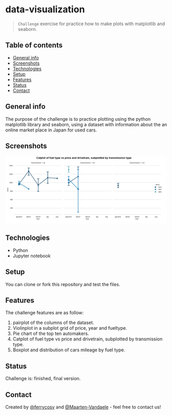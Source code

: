 # data-visualization
> `Challenge` exercise for practice how to make plots with matplotlib and seaborn.

## Table of contents
* [General info](#general-info)
* [Screenshots](#screenshots)
* [Technologies](#technologies)
* [Setup](#setup)
* [Features](#features)
* [Status](#status)
* [Contact](#contact)

## General info
The purpose of the challenge is to practice plotting using the python matplotlib library and seaborn, using a dataset with information about the an online market place in Japan for used cars.

## Screenshots
![Example screenshot](./assets/screenshot.png)

## Technologies

* Python
* Jupyter notebook

## Setup
You can clone or fork this repository and test the files.

## Features
The challenge features are as follow:

1. pairplot of the columns of the dataset.
2. Violinplot in a subplot grid of price, year and fueltype.
3. Pie chart of the top ten automakers.
4. Catplot of fuel type vs price and drivetrain, subplotted by transmission type.
5. Boxplot and distribution of cars mileage by fuel type.


## Status
Challenge is: finished, final version.

## Contact
Created by [@ferrycosv](www.github.com/ferrycosv) and [@Maarten-Vandaele](www.github.com/Maarten-Vandaele) - feel free to contact us!